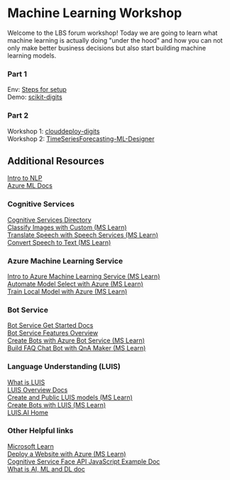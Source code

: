 # Machine Learning Workshop

Welcome to the LBS forum workshop! Today we are going to learn what machine learning is actually doing "under the hood" and how you can not only make better business decisions but also start building machine learning models.

### Part 1

Env: [Steps for setup](setup.md)</br>
Demo: [scikit-digits](https://github.com/cloudscaleml/scikit-digits)</br>



### Part 2
Workshop 1: [clouddeploy-digits](https://github.com/cloudscaleml/clouddeploy-digits)</br>
Workshop 2: [TimeSeriesForecasting-ML-Designer](https://github.com/cassieview/TimeSeriesForecasting-ML-Designer)</br>

## Additional Resources

[Intro to NLP](https://github.com/cassieview/intro-nlp-wine-reviews)</br>
[Azure ML Docs](https://docs.microsoft.com/azure/machine-learning?WT.mc_id=aiml-0000-cassieb)

### Cognitive Services

[Cognitive Services Directory](https://azure.microsoft.com/services/cognitive-services/directory/?WT.mc_id=aiml-0000-cassieb)
</br>
[Classify Images with Custom  (MS Learn)](https://docs.microsoft.com/learn/paths/classify-images-with-vision-services/?WT.mc_id=aiml-0000-cassieb)
</br>
[Translate Speech with Speech Services (MS Learn)](https://docs.microsoft.com/learn/paths/translate-speech-with-speech-services/?WT.mc_id=aiml-0000-cassieb)
</br>
[Convert Speech to Text (MS Learn)](https://docs.microsoft.com/learn/modules/convert-speech-to-text/?WT.mc_id=aiml-0000-cassieb)

### Azure Machine Learning Service
[Intro to Azure Machine Learning Service (MS Learn)](https://docs.microsoft.com/learn/modules/intro-to-azure-machine-learning-service/?WT.mc_id=aiml-0000-cassieb)
</br>
[Automate Model Select with Azure (MS Learn)](https://docs.microsoft.com/learn/modules/automate-model-selection-with-azure-automl/?WT.mc_id=aiml-0000-cassieb)
</br>
[Train Local Model with Azure (MS Learn)](https://docs.microsoft.com/learn/modules/train-local-model-with-azure-mls/?WT.mc_id=aiml-0000-cassieb)

### Bot Service
[Bot Service Get Started Docs](https://docs.microsoft.com/azure/bot-service/?WT.mc_id=aiml-0000-cassieb)
</br>
[Bot Service Features Overview](https://azure.microsoft.com/services/bot-service/?WT.mc_id=aiml-0000-cassieb)
</br>
[Create Bots with Azure Bot Service (MS Learn)](https://docs.microsoft.com/learn/paths/create-bots-with-the-azure-bot-service/?WT.mc_id=aiml-0000-cassieb)
</br>
[Build FAQ Chat Bot with QnA Maker (MS Learn)](https://docs.microsoft.com/learn/modules/build-a-faq-chat-bot-with-qna-maker-and-azure-bot-service/?WT.mc_id=aiml-0000-cassieb)

### Language Understanding (LUIS)
[What is LUIS](https://docs.microsoft.com/azure/cognitive-services/luis/what-is-luis/?WT.mc_id=aiml-0000-cassieb)
</br>
[LUIS Overview Docs](https://docs.microsoft.com/azure/cognitive-services/luis/?WT.mc_id=aiml-0000-cassieb)
</br>
[Create and Public LUIS models (MS Learn)](https://docs.microsoft.com/learn/modules/create-and-publish-a-luis-model/?WT.mc_id=aiml-0000-cassieb)
</br>
[Create Bots with LUIS (MS Learn)](https://docs.microsoft.com/learn/paths/create-bots-with-the-azure-bot-service/?WT.mc_id=aiml-0000-cassieb)
</br>
[LUIS.AI Home](https://luis.ai/home)

### Other Helpful links
[Microsoft Learn](https://docs.microsoft.com/learn/?WT.mc_id=aiml-0000-cassieb)
</br>
[Deploy a Website with Azure (MS Learn)](https://docs.microsoft.com/learn/paths/deploy-a-website-with-azure-app-service/?WT.mc_id=aiml-0000-cassieb)
</br>
[Cognitive Service Face API JavaScript Example Doc](https://docs.microsoft.com/azure/cognitive-services/face/quickstarts/javascript?WT.mc_id=aiml-0000-cassieb)
</br>
[What is AI, ML and DL doc](https://docs.microsoft.com/azure/machine-learning/service/concept-deep-learning-vs-machine-learning/?WT.mc_id=aiml-0000-cassieb)


